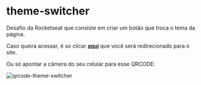 # theme-switcher
 Desafio da Rocketseat que consiste em criar um botão que troca o tema da página.
 
 Caso queira acessar, é so clicar [**aqui**](https://vitox013.github.io/theme-switcher/) que você será redirecionado para o site.

Ou só apontar a câmera do seu celular para esse QRCODE:

![qrcode-theme-switcher](https://user-images.githubusercontent.com/85710199/170903679-79f5b984-4312-4f65-acd9-d03a953bb539.png)
